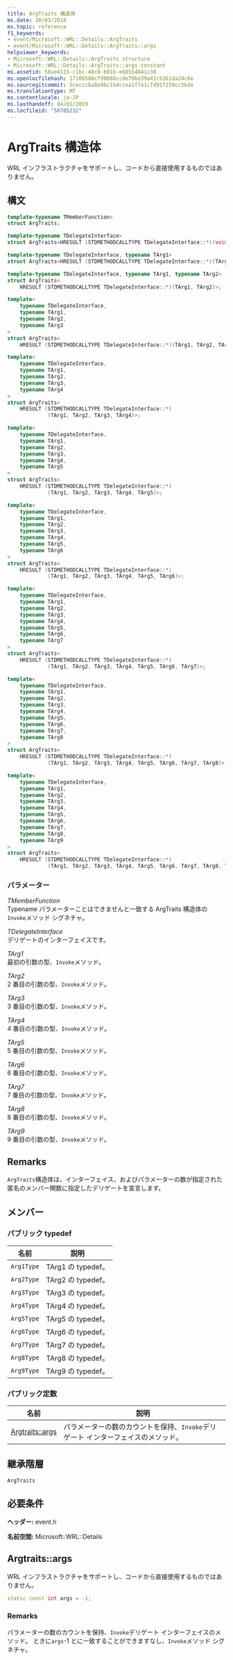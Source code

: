 ```yaml
---
title: ArgTraits 構造体
ms.date: 10/03/2018
ms.topic: reference
f1_keywords:
- event/Microsoft::WRL::Details::ArgTraits
- event/Microsoft::WRL::Details::ArgTraits::args
helpviewer_keywords:
- Microsoft::WRL::Details::ArgTraits structure
- Microsoft::WRL::Details::ArgTraits::args constant
ms.assetid: 58ae4115-c1bc-48c8-b01b-e60554841c30
ms.openlocfilehash: 17109508cf99888ccde79be39a41c5361da24c6e
ms.sourcegitcommit: 5cecccba0a96c1b4ccea1f7a1cfd91f259cc5bde
ms.translationtype: MT
ms.contentlocale: ja-JP
ms.lasthandoff: 04/01/2019
ms.locfileid: "58785232"
---
```

# <a name="argtraits-structure"></a>ArgTraits 構造体

WRL インフラストラクチャをサポートし、コードから直接使用するものではありません。

## <a name="syntax"></a>構文

```cpp
template<typename TMemberFunction>
struct ArgTraits;

template<typename TDelegateInterface>
struct ArgTraits<HRESULT (STDMETHODCALLTYPE TDelegateInterface::*)(void)>;

template<typename TDelegateInterface, typename TArg1>
struct ArgTraits<HRESULT (STDMETHODCALLTYPE TDelegateInterface::*)(TArg1)>;

template<typename TDelegateInterface, typename TArg1, typename TArg2>
struct ArgTraits<
    HRESULT (STDMETHODCALLTYPE TDelegateInterface::*)(TArg1, TArg2)>;

template<
    typename TDelegateInterface,
    typename TArg1,
    typename TArg2,
    typename TArg3
>
struct ArgTraits<
    HRESULT (STDMETHODCALLTYPE TDelegateInterface::*)(TArg1, TArg2, TArg3)>;

template<
    typename TDelegateInterface,
    typename TArg1,
    typename TArg2,
    typename TArg3,
    typename TArg4
>
struct ArgTraits<
    HRESULT (STDMETHODCALLTYPE TDelegateInterface::*)
             (TArg1, TArg2, TArg3, TArg4)>;

template<
    typename TDelegateInterface,
    typename TArg1,
    typename TArg2,
    typename TArg3,
    typename TArg4,
    typename TArg5
>
struct ArgTraits<
    HRESULT (STDMETHODCALLTYPE TDelegateInterface::*)
             (TArg1, TArg2, TArg3, TArg4, TArg5)>;

template<
    typename TDelegateInterface,
    typename TArg1,
    typename TArg2,
    typename TArg3,
    typename TArg4,
    typename TArg5,
    typename TArg6
>
struct ArgTraits<
    HRESULT (STDMETHODCALLTYPE TDelegateInterface::*)
             (TArg1, TArg2, TArg3, TArg4, TArg5, TArg6)>;

template<
    typename TDelegateInterface,
    typename TArg1,
    typename TArg2,
    typename TArg3,
    typename TArg4,
    typename TArg5,
    typename TArg6,
    typename TArg7
>
struct ArgTraits<
    HRESULT (STDMETHODCALLTYPE TDelegateInterface::*)
             (TArg1, TArg2, TArg3, TArg4, TArg5, TArg6, TArg7)>;

template<
    typename TDelegateInterface,
    typename TArg1,
    typename TArg2,
    typename TArg3,
    typename TArg4,
    typename TArg5,
    typename TArg6,
    typename TArg7,
    typename TArg8
>
struct ArgTraits<
    HRESULT (STDMETHODCALLTYPE TDelegateInterface::*)
             (TArg1, TArg2, TArg3, TArg4, TArg5, TArg6, TArg7, TArg8)>;

template<
    typename TDelegateInterface,
    typename TArg1,
    typename TArg2,
    typename TArg3,
    typename TArg4,
    typename TArg5,
    typename TArg6,
    typename TArg7,
    typename TArg8,
    typename TArg9
>
struct ArgTraits<
    HRESULT (STDMETHODCALLTYPE TDelegateInterface::*)
             (TArg1, TArg2, TArg3, TArg4, TArg5, TArg6, TArg7, TArg8, TArg9)>;
```

### <a name="parameters"></a>パラメーター

*TMemberFunction*<br/>
Typename パラメーターことはできませんと一致する ArgTraits 構造体の`Invoke`メソッド シグネチャ。

*TDelegateInterface*<br/>
デリゲートのインターフェイスです。

*TArg1*<br/>
最初の引数の型、`Invoke`メソッド。

*TArg2*<br/>
2 番目の引数の型、`Invoke`メソッド。

*TArg3*<br/>
3 番目の引数の型、`Invoke`メソッド。

*TArg4*<br/>
4 番目の引数の型、`Invoke`メソッド。

*TArg5*<br/>
5 番目の引数の型、`Invoke`メソッド。

*TArg6*<br/>
6 番目の引数の型、`Invoke`メソッド。

*TArg7*<br/>
7 番目の引数の型、`Invoke`メソッド。

*TArg8*<br/>
8 番目の引数の型、`Invoke`メソッド。

*TArg9*<br/>
9 番目の引数の型、`Invoke`メソッド。

## <a name="remarks"></a>Remarks

`ArgTraits`構造体は、インターフェイス、およびパラメーターの数が指定された匿名のメンバー関数に指定したデリゲートを宣言します。

## <a name="members"></a>メンバー

### <a name="public-typedefs"></a>パブリック typedef

名前       | 説明
---------- | ----------------------
`Arg1Type` | TArg1 の typedef。
`Arg2Type` | TArg2 の typedef。
`Arg3Type` | TArg3 の typedef。
`Arg4Type` | TArg4 の typedef。
`Arg5Type` | TArg5 の typedef。
`Arg6Type` | TArg6 の typedef。
`Arg7Type` | TArg7 の typedef。
`Arg8Type` | TArg8 の typedef。
`Arg9Type` | TArg9 の typedef。

### <a name="public-constants"></a>パブリック定数

名前                     | 説明
------------------------ | ---------------------------------------------------------------------------------------
[Argtraits::args](#args) | パラメーターの数のカウントを保持、`Invoke`デリゲート インターフェイスのメソッド。

## <a name="inheritance-hierarchy"></a>継承階層

`ArgTraits`

## <a name="requirements"></a>必要条件

**ヘッダー:** event.h

**名前空間:** Microsoft::WRL::Details

## <a name="args"></a>Argtraits::args

WRL インフラストラクチャをサポートし、コードから直接使用するものではありません。

```cpp
static const int args = -1;
```

### <a name="remarks"></a>Remarks

パラメーターの数のカウントを保持、`Invoke`デリゲート インターフェイスのメソッド。 ときに`args`-1 とに一致することができますなし、`Invoke`メソッド シグネチャ。
